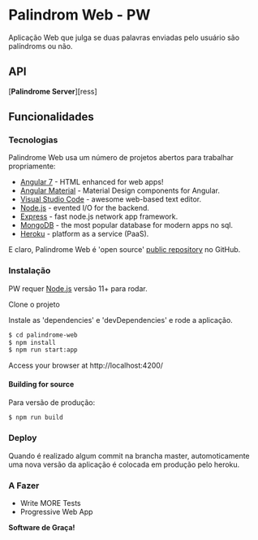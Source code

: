 # Palindrom Web - PW

Aplicação Web que julga se duas palavras enviadas pelo usuário são palíndroms ou não.

## API
 [**Palindrome Server**][ress]

## Funcionalidades


### Tecnologias

Palindrome Web usa um número de projetos abertos para trabalhar propriamente:

* [Angular 7] - HTML enhanced for web apps!
* [Angular Material] - Material Design components for Angular.
* [Visual Studio Code] - awesome web-based text editor.
* [Node.js] - evented I/O for the backend.
* [Express] - fast node.js network app framework.
* [MongoDB] - the most popular database for modern apps no sql.
* [Heroku] - platform as a service (PaaS).

E claro, Palindrome Web é 'open source' [public repository][pw] no GitHub.

### Instalação

PW requer [Node.js](https://nodejs.org/) versão 11+ para rodar.

Clone o projeto

Instale as 'dependencies' e 'devDependencies' e rode a aplicação.

```sh
$ cd palindrome-web
$ npm install
$ npm run start:app
```

Access your browser at http://localhost:4200/

#### Building for source
Para versão de produção:
```sh
$ npm run build
```

### Deploy

Quando é realizado algum commit na brancha master, automoticamente uma nova versão da aplicação é colocada em produção pelo heroku.


### A Fazer

 - Write MORE Tests
 - Progressive Web App

**Software de Graça!**

   [pw]: <https://github.com/pedlop/palindrome-web>
   [ps]: <https://github.com/pedlop/palindrom-server>
   [Visual Studio Code]: <https://code.visualstudio.com/>
   [node.js]: <http://nodejs.org>
   [express]: <http://expressjs.com>
   [Angular 7]: <https://angular.io/>
   [Angular Material]: <https://material.angular.io>
   [MongoDB]: <https://www.mongodb.com/>
   [Heroku]: <https://heroku.com>

